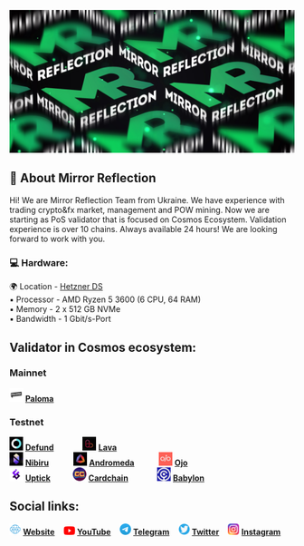 ![banner](https://raw.githubusercontent.com/MirrorReflectionTeam/MirrorReflectionTeam/main/MR_banner.jpg)
## 🚀 About Mirror Reflection

Hi! We are Mirror Reflection Team from Ukraine. We have experience with trading crypto&fx market, management and POW mining. Now we are starting as PoS validator that is focused on Cosmos Ecosystem. Validation experience is over 10 chains. Always available 24 hours!
We are looking forward to work with you.

### :computer: Hardware:
:earth_africa: Location - [Hetzner DS](https://www.hetzner.com/dedicated-rootserver/ax41-nvme)  
:black_small_square: Processor - AMD Ryzen 5 3600 (6 CPU, 64 RAM)  
:black_small_square: Memory - 2 x 512 GB NVMe  
:black_small_square: Bandwidth - 1 Gbit/s-Port

## Validator in Cosmos ecosystem:

### Mainnet
<img src="https://raw.githubusercontent.com/MirrorReflectionTeam/cosmos_testnet_manuals/main/project_files/paloma.jpg" alt="Defund" width="24" height="24"> **[Paloma](https://paloma.explorers.guru/validator/palomavaloper13cfxrvldlpxdhn8mq9ydm3syyshddruzu9r86y)**

### Testnet 




<img src="https://raw.githubusercontent.com/MirrorReflectionTeam/cosmos_testnet_manuals/main/project_files/defund.jpg" alt="Defund" width="24" height="24"> **[Defund](https://defund.explorers.guru/validator/defundvaloper1v0emcp5u268etyz34x5wqdzzzuu33hsxycrgzr)** 
&nbsp;&nbsp;&nbsp;&nbsp;&nbsp;&nbsp;&nbsp;&nbsp;&nbsp;&nbsp;&nbsp;&nbsp;<img src="https://raw.githubusercontent.com/MirrorReflectionTeam/cosmos_testnet_manuals/main/project_files/lava.png" alt="Lava" width="24" height="24">  **[Lava](https://lava.exploreme.pro/validator/lava@valoper1c9e9ntwz2g6sxe5g00z0vgxp9yfqkrfe8fgzua)** <br>
<img src="https://raw.githubusercontent.com/MirrorReflectionTeam/cosmos_testnet_manuals/main/project_files/nibiru.jpg" alt="Nibiru" width="24" height="24">  **[Nibiru](https://nibiru.exploreme.pro/validator/nibivaloper1k8jxnyt7tzlg98z7aqv4ydu3e85557yug63z5s)**
&nbsp;&nbsp;&nbsp;&nbsp;&nbsp;&nbsp;&nbsp;&nbsp;&nbsp;&nbsp;<img src="https://raw.githubusercontent.com/MirrorReflectionTeam/cosmos_testnet_manuals/main/project_files/andromeda.jpg" alt="Andromeda" width="24" height="24">  **[Andromeda](https://andromeda.exploreme.pro/validator/andrvaloper187qg8np6zngwpsdmguf3jxwdj5hdwmh7v7awce)**
&nbsp;&nbsp;&nbsp;&nbsp;&nbsp;&nbsp;&nbsp;&nbsp;&nbsp;&nbsp;<img src="https://raw.githubusercontent.com/MirrorReflectionTeam/cosmos_testnet_manuals/main/project_files/ojo.jpg" alt="Ojo" width="24" height="24">  **[Ojo](https://ojo.exploreme.pro/validator/ojovaloper1vpax8d27h2evn5nsk089k0zc7ue72w80jmffkv)** <br>
<img src="https://raw.githubusercontent.com/MirrorReflectionTeam/cosmos_testnet_manuals/main/project_files/uptick.png" alt="Uptick" width="24" height="24">  **[Uptick](https://uptick-testnet.exploreme.pro/validator/uptickvaloper1urrht6c4qrmrxm3n7mj3q9phvfldfn69r6axr5)**
&nbsp;&nbsp;&nbsp;&nbsp;&nbsp;&nbsp;&nbsp;&nbsp;&nbsp;<img src="https://raw.githubusercontent.com/MirrorReflectionTeam/cosmos_testnet_manuals/main/project_files/cardchain.png" alt="Cardchain" width="24" height="24">  **[Cardchain](https://crowdcontrol.exploreme.pro/validator/ccvaloper167dsxrc37q9puk85vpdcmfs7n7dg43q2g4xeeh)**
&nbsp;&nbsp;&nbsp;&nbsp;&nbsp;&nbsp;&nbsp;&nbsp;&nbsp;&nbsp;&nbsp;&nbsp;<img src="https://raw.githubusercontent.com/MirrorReflectionTeam/cosmos_testnet_manuals/main/project_files/babylon.png" alt="Babylon" width="24" height="24">  **[Babylon](https://babylon.explorers.guru/validator/bbnvaloper1t825vmpzj2s73kr4jhlh73g5cp7hq0j9r7upte)** 

## Social links:
<img src="https://github.com/MirrorReflectionTeam/MirrorReflectionTeam/blob/main/logos/web.png?raw=true" alt="Website" width="20" height="20"> **[Website](https://services.mirror-reflection.com/)**
&nbsp;&nbsp;&nbsp;<img src="https://github.com/MirrorReflectionTeam/MirrorReflectionTeam/blob/main/logos/youtube.png?raw=true" alt="Website" width="20" height="15"> **[YouTube](https://www.youtube.com/@mirrorreflection)**
&nbsp;&nbsp;&nbsp;<img src="https://github.com/MirrorReflectionTeam/MirrorReflectionTeam/blob/main/logos/tg.png?raw=true" alt="Website" width="20" height="20"> **[Telegram](https://t.me/MirrorReflectionFarming)**
&nbsp;&nbsp;&nbsp;<img src="https://github.com/MirrorReflectionTeam/MirrorReflectionTeam/blob/main/logos/twiter.png?raw=true" alt="Website" width="20" height="20"> **[Twitter](https://twitter.com/MirrorRefTeam)**
&nbsp;&nbsp;&nbsp;<img src="https://github.com/MirrorReflectionTeam/MirrorReflectionTeam/blob/main/logos/inst.png?raw=true" alt="Website" width="20" height="20"> **[Instagram](https://instagram.com/mirrorreflection.hub?igshid=YmMyMTA2M2Y=)** 

<img src="https://komarev.com/ghpvc/?username=your-github-MirrorReflectionTeam&style=flat-square&color=blue" alt=""/>
